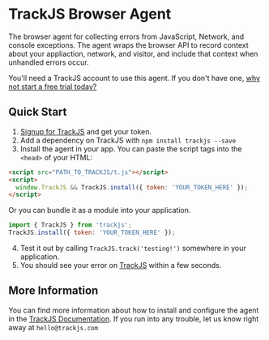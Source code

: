 TrackJS Browser Agent
===============

The browser agent for collecting errors from JavaScript, Network, and console
exceptions. The agent wraps the browser API to record context about your
appliaction, network, and visitor, and include that context when unhandled
errors occur.

You'll need a TrackJS account to use this agent. If you don't have one, [why not
start a free trial today?](https://trackjs.com/signup)

## Quick Start

1. [Signup for TrackJS](https://trackjs.com/signup) and get your token.
2. Add a dependency on TrackJS with `npm install trackjs --save`
3. Install the agent in your app. You can paste the script tags into the
`<head>` of your HTML:

```html
<script src="PATH_TO_TRACKJS/t.js"></script>
<script>
  window.TrackJS && TrackJS.install({ token: 'YOUR_TOKEN_HERE' });
</script>
```

Or you can bundle it as a module into your application.

```javascript
import { TrackJS } from 'trackjs';
TrackJS.install({ token: 'YOUR_TOKEN_HERE' });
```

4. Test it out by calling `TrackJS.track('testing!')` somewhere in your
application.
5. You should see your error on [TrackJS](https://my.trackjs.com/recent) within
a few seconds.


## More Information

You can find more information about how to install and configure the agent in
the [TrackJS Documentation](https://docs.trackjs.com/). If you run into any
trouble, let us know right away at `hello@trackjs.com`

